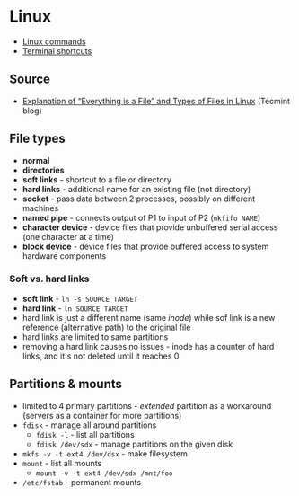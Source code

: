 # Linux

- [Linux commands](linux-commands.md)
- [Terminal shortcuts](terminal-shortcuts.md)

## Source
- [Explanation of “Everything is a File” and Types of Files in Linux](https://www.tecmint.com/explanation-of-everything-is-a-file-and-types-of-files-in-linux/) (Tecmint blog)

## File types
- **normal**
- **directories**
- **soft links** - shortcut to a file or directory
- **hard links** - additional name for an existing file (not directory)
- **socket** - pass data between 2 processes, possibly on different machines
- **named pipe** - connects output of P1 to input of P2 (`mkfifo NAME`)
- **character device** - device files that provide unbuffered serial access (one character at a time)
- **block device** - device files that provide buffered access to system hardware components

### Soft vs. hard links
- **soft link** - `ln -s SOURCE TARGET`
- **hard link** - `ln SOURCE TARGET`
- hard link is just a different name (same _inode_) while sof link is a new reference (alternative path) to the original file
- hard links are limited to same partitions
- removing a hard link causes no issues - inode has a counter of hard links, and it's not deleted until it reaches 0

## Partitions & mounts
- limited to 4 primary partitions - _extended_ partition as a workaround (servers as a container for more partitions)
- `fdisk` - manage all around partitions
    - `fdisk -l` - list all partitions
    - `fdisk /dev/sdx` - manage partitions on the given disk
- `mkfs -v -t ext4 /dev/dsx` - make filesystem
- `mount` - list all mounts
    - `mount -v -t ext4 /dev/sdx /mnt/foo`
- `/etc/fstab` - permanent mounts